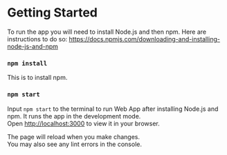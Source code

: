 # Getting Started

To run the app you will need to install Node.js and then npm.
Here are instructions to do so:
https://docs.npmjs.com/downloading-and-installing-node-js-and-npm

### `npm install`

This is to install npm.

### `npm start`
Input `npm start` to the terminal to run Web App after installing Node.js and npm.
It runs the app in the development mode.\
Open [http://localhost:3000](http://localhost:3000) to view it in your browser.

The page will reload when you make changes.\
You may also see any lint errors in the console.
